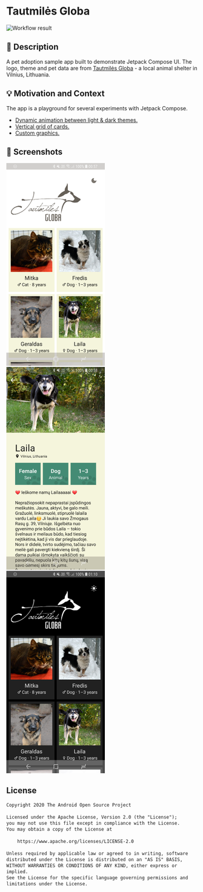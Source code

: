 # Tautmilės Globa

![Workflow result](https://github.com/justasm/globa-compose/workflows/Check/badge.svg)

## :scroll: Description
A pet adoption sample app built to demonstrate Jetpack Compose UI. The logo, theme and pet data
are from [Tautmilės Globa][tautmiles] - a local animal shelter in Vilnius, Lithuania.

## :bulb: Motivation and Context
The app is a playground for several experiments with Jetpack Compose.
- [Dynamic animation between light & dark themes.][theme-animation]
- [Vertical grid of cards.][pet-grid]
- [Custom graphics.][pet-detail-card]


## :camera_flash: Screenshots
<img src="/results/screenshot_1.png" width="260">&emsp;<img src="/results/screenshot_2.png" width="260">&emsp;<img src="/results/screenshot_3.png" width="260">

## License
```
Copyright 2020 The Android Open Source Project

Licensed under the Apache License, Version 2.0 (the "License");
you may not use this file except in compliance with the License.
You may obtain a copy of the License at

    https://www.apache.org/licenses/LICENSE-2.0

Unless required by applicable law or agreed to in writing, software
distributed under the License is distributed on an "AS IS" BASIS,
WITHOUT WARRANTIES OR CONDITIONS OF ANY KIND, either express or implied.
See the License for the specific language governing permissions and
limitations under the License.
```

[tautmiles]: https://tautmilesgloba.lt
[theme-animation]: app/src/main/java/com/example/androiddevchallenge/ui/theme/Theme.kt
[pet-grid]: app/src/main/java/com/example/androiddevchallenge/ui/PetListScreen.kt
[pet-detail-card]: app/src/main/java/com/example/androiddevchallenge/ui/PetDetailCard.kt
